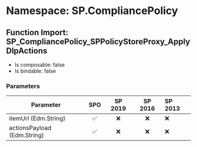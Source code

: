 # Namespace: SP.CompliancePolicy

## Function Import: SP_CompliancePolicy_SPPolicyStoreProxy_ApplyDlpActions

- Is composable: false
- Is bindable: false

### Parameters

Parameter | SPO | SP 2019 | SP 2016 | SP 2013
----------|:---:|:-------:|:-------:|:-------
itemUrl (Edm.String) | ✅ | ❌ | ❌ | ❌
actionsPayload (Edm.String) | ✅ | ❌ | ❌ | ❌